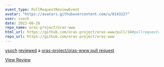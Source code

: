 ```yaml
---
event_type: PullRequestReviewEvent
avatar: "https://avatars.githubusercontent.com/u/814322?"
user: vsoch
date: 2022-06-26
repo_name: oras-project/oras-www
html_url: https://github.com/oras-project/oras-www/pull/34#pullrequestreview-1019455840
repo_url: https://github.com/oras-project/oras-www
---
```


<a href='https://github.com/vsoch' target='_blank'>vsoch</a> <a href='https://github.com/oras-project/oras-www/pull/34#pullrequestreview-1019455840' target='_blank'>reviewed</a> a <a href='https://github.com/oras-project/oras-www/pull/34' target='_blank'>oras-project/oras-www pull request</a>

<small></small>

<a href='https://github.com/oras-project/oras-www/pull/34#pullrequestreview-1019455840' target='_blank'>View Review</a>